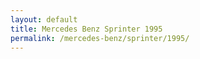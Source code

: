 ```yaml
---
layout: default
title: Mercedes Benz Sprinter 1995
permalink: /mercedes-benz/sprinter/1995/
---
```

